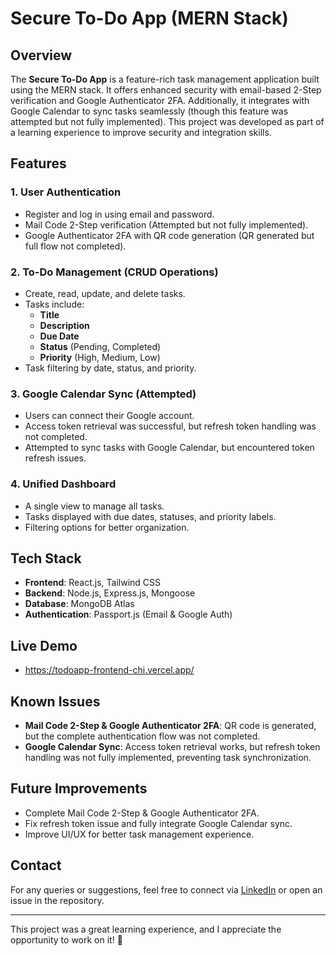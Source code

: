 # Secure To-Do App (MERN Stack)

## Overview
The **Secure To-Do App** is a feature-rich task management application built using the MERN stack. It offers enhanced security with email-based 2-Step verification and Google Authenticator 2FA. Additionally, it integrates with Google Calendar to sync tasks seamlessly (though this feature was attempted but not fully implemented). This project was developed as part of a learning experience to improve security and integration skills.

## Features
### 1. **User Authentication**
- Register and log in using email and password.
- Mail Code 2-Step verification (Attempted but not fully implemented).
- Google Authenticator 2FA with QR code generation (QR generated but full flow not completed).

### 2. **To-Do Management (CRUD Operations)**
- Create, read, update, and delete tasks.
- Tasks include:
  - **Title**
  - **Description**
  - **Due Date**
  - **Status** (Pending, Completed)
  - **Priority** (High, Medium, Low)
- Task filtering by date, status, and priority.

### 3. **Google Calendar Sync (Attempted)**
- Users can connect their Google account.
- Access token retrieval was successful, but refresh token handling was not completed.
- Attempted to sync tasks with Google Calendar, but encountered token refresh issues.

### 4. **Unified Dashboard**
- A single view to manage all tasks.
- Tasks displayed with due dates, statuses, and priority labels.
- Filtering options for better organization.

## Tech Stack
- **Frontend**: React.js, Tailwind CSS
- **Backend**: Node.js, Express.js, Mongoose
- **Database**: MongoDB Atlas
- **Authentication**: Passport.js (Email & Google Auth)

## Live Demo
- https://todoapp-frontend-chi.vercel.app/

## Known Issues
- **Mail Code 2-Step & Google Authenticator 2FA**: QR code is generated, but the complete authentication flow was not completed.
- **Google Calendar Sync**: Access token retrieval works, but refresh token handling was not fully implemented, preventing task synchronization.

## Future Improvements
- Complete Mail Code 2-Step & Google Authenticator 2FA.
- Fix refresh token issue and fully integrate Google Calendar sync.
- Improve UI/UX for better task management experience.

## Contact
For any queries or suggestions, feel free to connect via [LinkedIn](your-linkedin-profile) or open an issue in the repository.

---
This project was a great learning experience, and I appreciate the opportunity to work on it! 🚀

